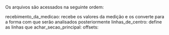 Os arquivos são acessados na seguinte ordem:

recebimento_da_medicao: recebe os valores da medição e os converte para a forma com que serão analisados posteriormente
linhas_de_centro: define as linhas que 
achar_secao_principal: 
offsets: 
